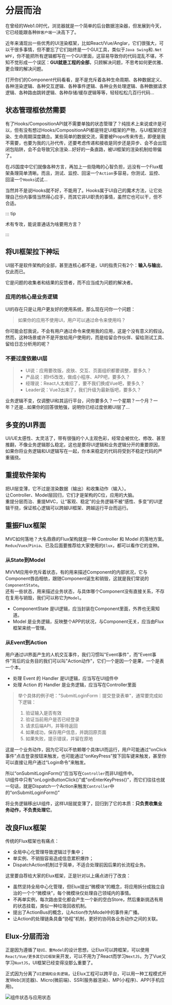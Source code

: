 # 分层而治

在曾经的Web1.0时代，浏览器就是一个简单的后台数据渲染器，但发展到今天，它已经能跟各种`胖客户端`一决高下了。

近年来涌现出一些优秀的UI渲染框架，比如React/Vue/Anglar，它们很强大，可以干很多事情，但不要忘了它们始终是一个GUI工具，类似于`Java Swing`和`.Net WPF`，你不能把所有逻辑都写在一个GUI里面，这容易导致你的代码混乱不堪，不知不觉形成一个误区：**GUI就是工程的全部**，只顾解决问题，不思考如何更优雅、更合理的解决问题。

打开你们的Component代码看看，是不是充斥着各种生命周期、各种数据定义、各种渲染逻辑、各种交互逻辑、各种事件逻辑、各种业务处理逻辑、各种数据请求逻辑、各种路由跳转逻辑、各种存储/缓存逻辑等等，轻轻松松几百行代码...

## 状态管理框依然需要

有了Hooks/CompositionAPI就不需要单独的状态管理了？纯技术上来说或许是可以，但有没有想过Hooks/CompositionAPI都是特定UI框架的产物，与UI框架的渲染、生命周期深度耦合。某些简单的数据交流，需要被Props传来传去，即便是我不需要，也要为我的儿孙代传，还要考虑传递和接收是同步还是异步、会不会出现闭包陷阱，会不会导致冗余渲染...好好的一条直路，被UI框架的渲染机制给带偏了。

在JS国度中它们就像各种方言，再加上一些隐晦的心智负担，远没有一个Flux框架条理简单清晰。而且，测试、监控、回滚一个`Action`多容易，你测试、监控、回滚一个`Hooks`试试...

当然并不是说Hooks就不好，不能用了。Hooks属于UI自己的魔术方法，让它处理自己份内事情当然得心应手，而其它非UI职责的事情，虽然它也可以干，但不合适。

::: tip

术有专攻，能说普通话为啥要用方言？

:::

## 将UI框架拉下神坛

UI层不是软件架构的全部，甚至连核心都不是，UI的指责只有2个：**输入与输出**，仅此而已。

它是问题的收集者和结果的反馈者，而不应当成为问题的解决者。

### 应用的核心是业务逻辑

UI的存在只是让用户更友好的使用系统，那么现在问你一个问题：

> 如果你的应用不使用UI，用户可以通过命令来使用吗？

你可能会怼我说，不会有用户通过命令来使用我的应用，这是个没有意义的假设。然而，这种场景或许不是开放给用户使用的，而是给留合作伙伴、留给测试工具、留给日志分析用的呢？

### 不要过度依赖UI层

> - UI说：应用要改版，皮肤、交互、页面组织都要调整，要多久？
> - 产品说：把H5改改，做成小程序、APP吧，要多久？
> - 经理说：React人太难招了，要不我们换成Vue吧，要多久？
> - Leader说：Vue3出来了，我们升级为最新版吧，要多久？

业务逻辑不变，仅调整UI和其运行平台，问你要多久？一个星期？一个月？一年？还是...如果你的回答很勉强，说明你已经过度依赖UI层了...

## 多变的UI界面

UI/UE太感性、太灵活了，带有很强的个人主观色彩，经常会被优化、修改、甚至推翻，不像业务逻辑那么稳定。这也是要将UI逻辑和业务逻辑分开的重要原因，如果你将业务逻辑和UI逻辑写在一起，你本来稳定的代码将受到不稳定代码的严重骚挠。

## 重提软件架构

把UI层变薄，它不过是渲染数据（输出）和收集动作（输入）。\
让Controller、Model层回归，它们才是架构的C位，应用的大脑。\
重提分层而治、重提MVC，让“客观、稳定”的业务逻辑不被“感性、多变”的UI逻辑干挠，保证核心逻辑可以跨越UI框架、跨越运行平台而运行。

## 重振Flux框架

MVC如何落地？大名鼎鼎的Flux架构就是一种 Controller 和 Model 的落地方案。\
`Redux`/`Vuex`/`Pinia`、已及后面要推荐给大家使用的`Elux`，都可以看作它的变种。

### 从State到Model

MVVM应用中充斥着状态，有的用来描述Component的内部状况，它与Component唇齿相依，跟随Component诞生和销毁，这就是我们常说的`ComponentState`。\
还有一些状态，用来描述业务状态，与具体哪个Component没有直接关系，不存在复用与销毁，我们可以称它为`Model`。

- ComponentState 是UI逻辑，应当封装在Component里面，外界也无需知道。
- Model 是业务逻辑，反映整个APP的状况，与Component无关，应当由Flux框架来统一管理。

### 从Event到Action

用户通过UI界面产生的人机交互事件，我们习惯叫"Event事件"，而"Event事件"背后的业务目的我们可以叫"Action动作"，它们一个是因一个是果，一个是表一个本。

- 处理 Event 的 Handler 是UI逻辑，应当写在UI组件中
- 处理 Action 的 Handler 是业务逻辑，应当写在Controller里面

> 举个具体的例子吧："SubmitLoginForm｜提交登录表单"，通常要完成如下逻辑：
>
> 1. 验证输入是否有效
> 2. 验证当前用户是否已经登录
> 3. 请求后端API，并等待返回
> 4. 如果成功，保存用户信息，并跳回原页面
> 5. 如果失败，提示错误，并留在原地

这是一个业务动作，因为它可以不依赖哪个具体UI而运行，用户可能通过“onClick事件”点击登录按钮来触发，也可能通过“onKeyPress”按下回车键来触发，甚至你可以直接让用户通过“Login命令”来触发。

所以“onSubmitLoginForm()”应当写在`Controller`而非UI组件中。\
UI组件中只有"onLoginButtonClick()"或"onEnterKeyPress()"，而它们往往也就一句话，就是Dispatch一个Action来触发`Controller`中的“onSubmitLoginForm()”

将业务逻辑移出UI组件，这样UI层就变薄了，回归到了它的本质：**只负责收集业务动作，不负责处理它**。

## 改良Flux框架

传统的Flux框架也有痛点：

- 全局中心化管理导致逻辑过于集中；
- 单实例、不销毁容易造成信息累积爆炸；
- DispatchAction机制过于简单，不适合处理前因后果的长流程业务。

这里要自荐给大家的Elux框架，正是针对以上痛点进行了改良：

- 虽然坚持全局中心化管理，但Elux提出“微模块”的概念，将应用拆分成独立自治的一个个“微模块”，每个微模块仅处理自己领域内的事情。
- 不再单实例，每次路由变化都会产生一个新的空白Store，然后重新挑选有用的状态挂载，类似一种垃圾回收机制。
- 提出了ActionBus的概念，让Action作为Model中的事件来广播。
- 让Action的处理链条具备“协程”机制，更好的协同各业务动作之间的关联。

## Elux-分层而治

正是因为遵循了`轻UI、重Model`的设计思想，让Elux可以跨框架，可以使用`React/Vue/更多其它UI框架`来开发，可以不用为了React而学习`NextJS`，为了Vue又学习`NuxtJS`，UI框架已经变得没那么重要了。

正式因为分离了`UI逻辑和业务逻辑`，让Elux工程可以跨平台，可以用一种工程模式开发Web(浏览器)、Micro(微前端)、SSR(服务器渲染)、MP(小程序)、APP(手机应用)。

![组件状态与应用状态](/images/three-layers.svg)
